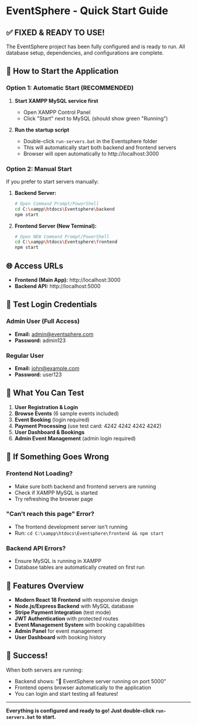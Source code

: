 # EventSphere - Quick Start Guide

## ✅ FIXED & READY TO USE!

The EventSphere project has been fully configured and is ready to run. All database setup, dependencies, and configurations are complete.

## 🚀 How to Start the Application

### Option 1: Automatic Start (RECOMMENDED)
1. **Start XAMPP MySQL service first**
   - Open XAMPP Control Panel
   - Click "Start" next to MySQL (should show green "Running")

2. **Run the startup script**
   - Double-click `run-servers.bat` in the Eventsphere folder
   - This will automatically start both backend and frontend servers
   - Browser will open automatically to http://localhost:3000

### Option 2: Manual Start
If you prefer to start servers manually:

1. **Backend Server:**
   ```bash
   # Open Command Prompt/PowerShell
   cd C:\xampp\htdocs\Eventsphere\backend
   npm start
   ```
   
2. **Frontend Server (New Terminal):**
   ```bash
   # Open NEW Command Prompt/PowerShell  
   cd C:\xampp\htdocs\Eventsphere\frontend
   npm start
   ```

## 🌐 Access URLs
- **Frontend (Main App):** http://localhost:3000
- **Backend API:** http://localhost:5000

## 🔐 Test Login Credentials

### Admin User (Full Access)
- **Email:** admin@eventsphere.com
- **Password:** admin123

### Regular User
- **Email:** john@example.com  
- **Password:** user123

## 🎯 What You Can Test

1. **User Registration & Login**
2. **Browse Events** (6 sample events included)
3. **Event Booking** (login required)
4. **Payment Processing** (use test card: 4242 4242 4242 4242)
5. **User Dashboard & Bookings**
6. **Admin Event Management** (admin login required)

## 🔧 If Something Goes Wrong

### Frontend Not Loading?
- Make sure both backend and frontend servers are running
- Check if XAMPP MySQL is started
- Try refreshing the browser page

### "Can't reach this page" Error?
- The frontend development server isn't running
- Run: `cd C:\xampp\htdocs\Eventsphere\frontend && npm start`

### Backend API Errors?
- Ensure MySQL is running in XAMPP
- Database tables are automatically created on first run

## 📱 Features Overview

- **Modern React 18 Frontend** with responsive design
- **Node.js/Express Backend** with MySQL database
- **Stripe Payment Integration** (test mode)
- **JWT Authentication** with protected routes
- **Event Management System** with booking capabilities
- **Admin Panel** for event management
- **User Dashboard** with booking history

## 🎉 Success!
When both servers are running:
- Backend shows: "🚀 EventSphere server running on port 5000"
- Frontend opens browser automatically to the application
- You can login and start testing all features!

---
**Everything is configured and ready to go! Just double-click `run-servers.bat` to start.**
